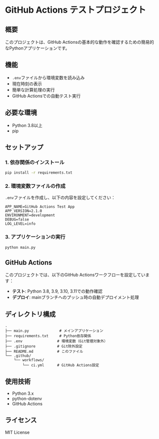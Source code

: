# GitHub Actions テストプロジェクト

## 概要
このプロジェクトは、GitHub Actionsの基本的な動作を確認するための簡易的なPythonアプリケーションです。

## 機能
- `.env`ファイルから環境変数を読み込み
- 現在時刻の表示
- 簡単な計算処理の実行
- GitHub Actionsでの自動テスト実行

## 必要な環境
- Python 3.8以上
- pip

## セットアップ

### 1. 依存関係のインストール
```bash
pip install -r requirements.txt
```

### 2. 環境変数ファイルの作成
`.env`ファイルを作成し、以下の内容を設定してください：

```env
APP_NAME=GitHub Actions Test App
APP_VERSION=2.1.0
ENVIRONMENT=development
DEBUG=false
LOG_LEVEL=info
```

### 3. アプリケーションの実行
```bash
python main.py
```

## GitHub Actions
このプロジェクトでは、以下のGitHub Actionsワークフローを設定しています：

- **テスト**: Python 3.8, 3.9, 3.10, 3.11での動作確認
- **デプロイ**: mainブランチへのプッシュ時の自動デプロイメント処理

## ディレクトリ構成
```
.
├── main.py              # メインアプリケーション
├── requirements.txt     # Python依存関係
├── .env                # 環境変数（Git管理対象外）
├── .gitignore          # Git除外設定
├── README.md           # このファイル
└── .github/
    └── workflows/
        └── ci.yml      # GitHub Actions設定
```

## 使用技術
- Python 3.x
- python-dotenv
- GitHub Actions

## ライセンス
MIT License 